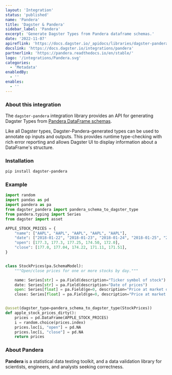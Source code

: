 ```yaml
---
layout: 'Integration'
status: 'published'
name: 'Pandera'
title: 'Dagster & Pandera'
sidebar_label: 'Pandera'
excerpt: 'Generate Dagster Types from Pandera dataframe schemas.'
date: '2022-11-07'
apireflink: 'https://docs.dagster.io/_apidocs/libraries/dagster-pandera'
docslink: 'https://docs.dagster.io/integrations/pandera'
partnerlink: 'https://pandera.readthedocs.io/en/stable/'
logo: '/integrations/Pandera.svg'
categories:
  - 'Metadata'
enabledBy:
  - ''
enables:
  - ''
---
```


### About this integration

The `dagster-pandera` integration library provides an API for generating Dagster Types from [Pandera DataFrame schemas](https://pandera.readthedocs.io/en/stable/dataframe_schemas.html).

Like all Dagster types, Dagster-Pandera-generated types can be used to annotate op inputs and outputs. This provides runtime type-checking with rich error reporting and allows Dagster UI to display information about a DataFrame's structure.

### Installation

```bash
pip install dagster-pandera
```

### Example

```python
import random
import pandas as pd
import pandera as pa
from dagster_pandera import pandera_schema_to_dagster_type
from pandera.typing import Series
from dagster import asset

APPLE_STOCK_PRICES = {
    "name": ["AAPL", "AAPL", "AAPL", "AAPL", "AAPL"],
    "date": ["2018-01-22", "2018-01-23", "2018-01-24", "2018-01-25", "2018-01-26"],
    "open": [177.3, 177.3, 177.25, 174.50, 172.0],
    "close": [177.0, 177.04, 174.22, 171.11, 171.51],
}


class StockPrices(pa.SchemaModel):
    """Open/close prices for one or more stocks by day."""

    name: Series[str] = pa.Field(description="Ticker symbol of stock")
    date: Series[str] = pa.Field(description="Date of prices")
    open: Series[float] = pa.Field(ge=0, description="Price at market open")
    close: Series[float] = pa.Field(ge=0, description="Price at market close")


@asset(dagster_type=pandera_schema_to_dagster_type(StockPrices))
def apple_stock_prices_dirty():
    prices = pd.DataFrame(APPLE_STOCK_PRICES)
    i = random.choice(prices.index)
    prices.loc[i, "open"] = pd.NA
    prices.loc[i, "close"] = pd.NA
    return prices
```

### About Pandera

**Pandera** is a statistical data testing toolkit, and a data validation library for scientists, engineers, and analysts seeking correctness.
